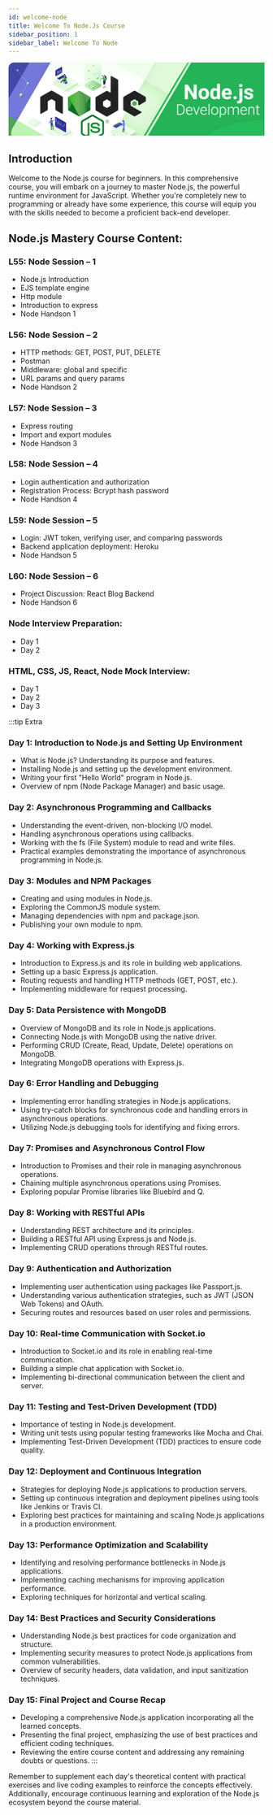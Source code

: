 ```yaml
---
id: welcome-node
title: Welcome To Node.Js Course
sidebar_position: 1
sidebar_label: Welcome To Node
---
```


![node.js](./img/node-js-banner.png)

## Introduction

Welcome to the Node.js course for beginners. In this comprehensive course, you will embark on a journey to master Node.js, the powerful runtime environment for JavaScript. Whether you're completely new to programming or already have some experience, this course will equip you with the skills needed to become a proficient back-end developer.

## Node.js Mastery Course Content:

### L55: Node Session – 1
- Node.js Introduction
- EJS template engine
- Http module
- Introduction to express
- Node Handson 1

### L56: Node Session – 2
- HTTP methods: GET, POST, PUT, DELETE
- Postman
- Middleware: global and specific
- URL params and query params
- Node Handson 2

### L57: Node Session – 3
- Express routing
- Import and export modules
- Node Handson 3

### L58: Node Session – 4
- Login authentication and authorization
- Registration Process: Bcrypt hash password
- Node Handson 4

### L59: Node Session – 5
- Login: JWT token, verifying user, and comparing passwords
- Backend application deployment: Heroku
- Node Handson 5

### L60: Node Session – 6
- Project Discussion: React Blog Backend
- Node Handson 6

### Node Interview Preparation:
- Day 1
- Day 2

### HTML, CSS, JS, React, Node Mock Interview:
- Day 1
- Day 2
- Day 3

:::tip Extra

### Day 1: Introduction to Node.js and Setting Up Environment
- What is Node.js? Understanding its purpose and features.
- Installing Node.js and setting up the development environment.
- Writing your first "Hello World" program in Node.js.
- Overview of npm (Node Package Manager) and basic usage.

### Day 2: Asynchronous Programming and Callbacks
- Understanding the event-driven, non-blocking I/O model.
- Handling asynchronous operations using callbacks.
- Working with the fs (File System) module to read and write files.
- Practical examples demonstrating the importance of asynchronous programming in Node.js.

### Day 3: Modules and NPM Packages
- Creating and using modules in Node.js.
- Exploring the CommonJS module system.
- Managing dependencies with npm and package.json.
- Publishing your own module to npm.

### Day 4: Working with Express.js
- Introduction to Express.js and its role in building web applications.
- Setting up a basic Express.js application.
- Routing requests and handling HTTP methods (GET, POST, etc.).
- Implementing middleware for request processing.

### Day 5: Data Persistence with MongoDB
- Overview of MongoDB and its role in Node.js applications.
- Connecting Node.js with MongoDB using the native driver.
- Performing CRUD (Create, Read, Update, Delete) operations on MongoDB.
- Integrating MongoDB operations with Express.js.

### Day 6: Error Handling and Debugging
- Implementing error handling strategies in Node.js applications.
- Using try-catch blocks for synchronous code and handling errors in asynchronous operations.
- Utilizing Node.js debugging tools for identifying and fixing errors.

### Day 7: Promises and Asynchronous Control Flow
- Introduction to Promises and their role in managing asynchronous operations.
- Chaining multiple asynchronous operations using Promises.
- Exploring popular Promise libraries like Bluebird and Q.

### Day 8: Working with RESTful APIs
- Understanding REST architecture and its principles.
- Building a RESTful API using Express.js and Node.js.
- Implementing CRUD operations through RESTful routes.

### Day 9: Authentication and Authorization
- Implementing user authentication using packages like Passport.js.
- Understanding various authentication strategies, such as JWT (JSON Web Tokens) and OAuth.
- Securing routes and resources based on user roles and permissions.

### Day 10: Real-time Communication with Socket.io
- Introduction to Socket.io and its role in enabling real-time communication.
- Building a simple chat application with Socket.io.
- Implementing bi-directional communication between the client and server.

### Day 11: Testing and Test-Driven Development (TDD)
- Importance of testing in Node.js development.
- Writing unit tests using popular testing frameworks like Mocha and Chai.
- Implementing Test-Driven Development (TDD) practices to ensure code quality.

### Day 12: Deployment and Continuous Integration
- Strategies for deploying Node.js applications to production servers.
- Setting up continuous integration and deployment pipelines using tools like Jenkins or Travis CI.
- Exploring best practices for maintaining and scaling Node.js applications in a production environment.

### Day 13: Performance Optimization and Scalability
- Identifying and resolving performance bottlenecks in Node.js applications.
- Implementing caching mechanisms for improving application performance.
- Exploring techniques for horizontal and vertical scaling.

### Day 14: Best Practices and Security Considerations
- Understanding Node.js best practices for code organization and structure.
- Implementing security measures to protect Node.js applications from common vulnerabilities.
- Overview of security headers, data validation, and input sanitization techniques.

### Day 15: Final Project and Course Recap
- Developing a comprehensive Node.js application incorporating all the learned concepts.
- Presenting the final project, emphasizing the use of best practices and efficient coding techniques.
- Reviewing the entire course content and addressing any remaining doubts or questions.
:::

Remember to supplement each day's theoretical content with practical exercises and live coding examples to reinforce the concepts effectively. Additionally, encourage continuous learning and exploration of the Node.js ecosystem beyond the course material.